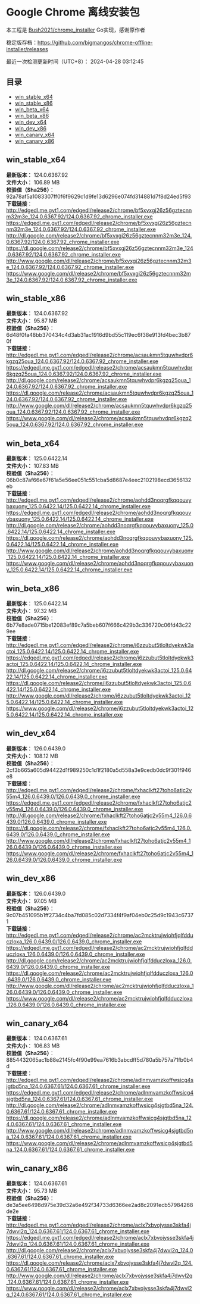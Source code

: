 # Google Chrome 离线安装包
本工程是 [Bush2021/chrome_installer](https://github.com/Bush2021/chrome_installer) Go实现，感谢原作者

稳定版存档：<https://github.com/bigmangos/chrome-offline-installer/releases>

最近一次检测更新时间（UTC+8）：
2024-04-28 03:12:45

## 目录
* [win_stable_x64](https://github.com/bigmangos/chrome-offline-installer?tab=readme-ov-file#win_stable_x64)
* [win_stable_x86](https://github.com/bigmangos/chrome-offline-installer?tab=readme-ov-file#win_stable_x86)
* [win_beta_x64](https://github.com/bigmangos/chrome-offline-installer?tab=readme-ov-file#win_beta_x64)
* [win_beta_x86](https://github.com/bigmangos/chrome-offline-installer?tab=readme-ov-file#win_beta_x86)
* [win_dev_x64](https://github.com/bigmangos/chrome-offline-installer?tab=readme-ov-file#win_dev_x64)
* [win_dev_x86](https://github.com/bigmangos/chrome-offline-installer?tab=readme-ov-file#win_dev_x86)
* [win_canary_x64](https://github.com/bigmangos/chrome-offline-installer?tab=readme-ov-file#win_canary_x64)
* [win_canary_x86](https://github.com/bigmangos/chrome-offline-installer?tab=readme-ov-file#win_canary_x86)

## win_stable_x64
**最新版本**： 124.0.6367.92  
**文件大小**： 106.89 MB  
**校验值（Sha256）**： 92a78af5a1083307ff0f6f9629c1d9fe13d6296e074fd314881d7f8d24ed5f93  
**下载链接**：
http://edgedl.me.gvt1.com/edgedl/release2/chrome/bf5xvxgj26z56gztecnnm32m3e_124.0.6367.92/124.0.6367.92_chrome_installer.exe
https://edgedl.me.gvt1.com/edgedl/release2/chrome/bf5xvxgj26z56gztecnnm32m3e_124.0.6367.92/124.0.6367.92_chrome_installer.exe
http://dl.google.com/release2/chrome/bf5xvxgj26z56gztecnnm32m3e_124.0.6367.92/124.0.6367.92_chrome_installer.exe
https://dl.google.com/release2/chrome/bf5xvxgj26z56gztecnnm32m3e_124.0.6367.92/124.0.6367.92_chrome_installer.exe
http://www.google.com/dl/release2/chrome/bf5xvxgj26z56gztecnnm32m3e_124.0.6367.92/124.0.6367.92_chrome_installer.exe
https://www.google.com/dl/release2/chrome/bf5xvxgj26z56gztecnnm32m3e_124.0.6367.92/124.0.6367.92_chrome_installer.exe
## win_stable_x86
**最新版本**： 124.0.6367.92  
**文件大小**： 95.87 MB  
**校验值（Sha256）**： 6d48f0fa48bb370434c4d3ab31ac1916d9bd55c119ec6f38e913fd4bec3b870f  
**下载链接**：
http://edgedl.me.gvt1.com/edgedl/release2/chrome/acsaukmn5tquwhvdpr6kgzq25oua_124.0.6367.92/124.0.6367.92_chrome_installer.exe
https://edgedl.me.gvt1.com/edgedl/release2/chrome/acsaukmn5tquwhvdpr6kgzq25oua_124.0.6367.92/124.0.6367.92_chrome_installer.exe
http://dl.google.com/release2/chrome/acsaukmn5tquwhvdpr6kgzq25oua_124.0.6367.92/124.0.6367.92_chrome_installer.exe
https://dl.google.com/release2/chrome/acsaukmn5tquwhvdpr6kgzq25oua_124.0.6367.92/124.0.6367.92_chrome_installer.exe
http://www.google.com/dl/release2/chrome/acsaukmn5tquwhvdpr6kgzq25oua_124.0.6367.92/124.0.6367.92_chrome_installer.exe
https://www.google.com/dl/release2/chrome/acsaukmn5tquwhvdpr6kgzq25oua_124.0.6367.92/124.0.6367.92_chrome_installer.exe
## win_beta_x64
**最新版本**： 125.0.6422.14  
**文件大小**： 107.83 MB  
**校验值（Sha256）**： 06b0c87af66e67f61a5e56ee051c551cba5d8687e4eec2102198ecd3656132eb  
**下载链接**：
http://edgedl.me.gvt1.com/edgedl/release2/chrome/aohdd3noqrgfkqqouvybaxuony_125.0.6422.14/125.0.6422.14_chrome_installer.exe
https://edgedl.me.gvt1.com/edgedl/release2/chrome/aohdd3noqrgfkqqouvybaxuony_125.0.6422.14/125.0.6422.14_chrome_installer.exe
http://dl.google.com/release2/chrome/aohdd3noqrgfkqqouvybaxuony_125.0.6422.14/125.0.6422.14_chrome_installer.exe
https://dl.google.com/release2/chrome/aohdd3noqrgfkqqouvybaxuony_125.0.6422.14/125.0.6422.14_chrome_installer.exe
http://www.google.com/dl/release2/chrome/aohdd3noqrgfkqqouvybaxuony_125.0.6422.14/125.0.6422.14_chrome_installer.exe
https://www.google.com/dl/release2/chrome/aohdd3noqrgfkqqouvybaxuony_125.0.6422.14/125.0.6422.14_chrome_installer.exe
## win_beta_x86
**最新版本**： 125.0.6422.14  
**文件大小**： 97.32 MB  
**校验值（Sha256）**： 6b77e8ade0715be12083ef89c7a5beb607f666c429b3c336720c06fd43c229ee  
**下载链接**：
http://edgedl.me.gvt1.com/edgedl/release2/chrome/i6zzubut5tloltdyekwk3actoi_125.0.6422.14/125.0.6422.14_chrome_installer.exe
https://edgedl.me.gvt1.com/edgedl/release2/chrome/i6zzubut5tloltdyekwk3actoi_125.0.6422.14/125.0.6422.14_chrome_installer.exe
http://dl.google.com/release2/chrome/i6zzubut5tloltdyekwk3actoi_125.0.6422.14/125.0.6422.14_chrome_installer.exe
https://dl.google.com/release2/chrome/i6zzubut5tloltdyekwk3actoi_125.0.6422.14/125.0.6422.14_chrome_installer.exe
http://www.google.com/dl/release2/chrome/i6zzubut5tloltdyekwk3actoi_125.0.6422.14/125.0.6422.14_chrome_installer.exe
https://www.google.com/dl/release2/chrome/i6zzubut5tloltdyekwk3actoi_125.0.6422.14/125.0.6422.14_chrome_installer.exe
## win_dev_x64
**最新版本**： 126.0.6439.0  
**文件大小**： 108.12 MB  
**校验值（Sha256）**： 2cf3b665a605d94422d1f989250c1d1f2180a5d558a3e9cedb0dc9f301f946e8  
**下载链接**：
http://edgedl.me.gvt1.com/edgedl/release2/chrome/fxhaclkft27toho6atjc2v55m4_126.0.6439.0/126.0.6439.0_chrome_installer.exe
https://edgedl.me.gvt1.com/edgedl/release2/chrome/fxhaclkft27toho6atjc2v55m4_126.0.6439.0/126.0.6439.0_chrome_installer.exe
http://dl.google.com/release2/chrome/fxhaclkft27toho6atjc2v55m4_126.0.6439.0/126.0.6439.0_chrome_installer.exe
https://dl.google.com/release2/chrome/fxhaclkft27toho6atjc2v55m4_126.0.6439.0/126.0.6439.0_chrome_installer.exe
http://www.google.com/dl/release2/chrome/fxhaclkft27toho6atjc2v55m4_126.0.6439.0/126.0.6439.0_chrome_installer.exe
https://www.google.com/dl/release2/chrome/fxhaclkft27toho6atjc2v55m4_126.0.6439.0/126.0.6439.0_chrome_installer.exe
## win_dev_x86
**最新版本**： 126.0.6439.0  
**文件大小**： 97.05 MB  
**校验值（Sha256）**： 9c07b451095b1ff2734c4ba7fd085c02d7334f4f9af04eb0c25d9c1943c67371  
**下载链接**：
http://edgedl.me.gvt1.com/edgedl/release2/chrome/ac2mcktrujwiohfjqlfdduczloxa_126.0.6439.0/126.0.6439.0_chrome_installer.exe
https://edgedl.me.gvt1.com/edgedl/release2/chrome/ac2mcktrujwiohfjqlfdduczloxa_126.0.6439.0/126.0.6439.0_chrome_installer.exe
http://dl.google.com/release2/chrome/ac2mcktrujwiohfjqlfdduczloxa_126.0.6439.0/126.0.6439.0_chrome_installer.exe
https://dl.google.com/release2/chrome/ac2mcktrujwiohfjqlfdduczloxa_126.0.6439.0/126.0.6439.0_chrome_installer.exe
http://www.google.com/dl/release2/chrome/ac2mcktrujwiohfjqlfdduczloxa_126.0.6439.0/126.0.6439.0_chrome_installer.exe
https://www.google.com/dl/release2/chrome/ac2mcktrujwiohfjqlfdduczloxa_126.0.6439.0/126.0.6439.0_chrome_installer.exe
## win_canary_x64
**最新版本**： 124.0.6367.61  
**文件大小**： 106.83 MB  
**校验值（Sha256）**： 8854432065ac1b88e2145fc4f90e99ea7616b3abcdff5d780a5b757a71fb0b4d  
**下载链接**：
http://edgedl.me.gvt1.com/edgedl/release2/chrome/adlnmvamzkoffwsicg4sjgtbd5na_124.0.6367.61/124.0.6367.61_chrome_installer.exe
https://edgedl.me.gvt1.com/edgedl/release2/chrome/adlnmvamzkoffwsicg4sjgtbd5na_124.0.6367.61/124.0.6367.61_chrome_installer.exe
http://dl.google.com/release2/chrome/adlnmvamzkoffwsicg4sjgtbd5na_124.0.6367.61/124.0.6367.61_chrome_installer.exe
https://dl.google.com/release2/chrome/adlnmvamzkoffwsicg4sjgtbd5na_124.0.6367.61/124.0.6367.61_chrome_installer.exe
http://www.google.com/dl/release2/chrome/adlnmvamzkoffwsicg4sjgtbd5na_124.0.6367.61/124.0.6367.61_chrome_installer.exe
https://www.google.com/dl/release2/chrome/adlnmvamzkoffwsicg4sjgtbd5na_124.0.6367.61/124.0.6367.61_chrome_installer.exe
## win_canary_x86
**最新版本**： 124.0.6367.61  
**文件大小**： 95.73 MB  
**校验值（Sha256）**： de3a5ee6498d975e39d32a6e492f34733d6366ee2ad8c2091ecb57984268de2e  
**下载链接**：
http://edgedl.me.gvt1.com/edgedl/release2/chrome/aclx7xbvojysse3skfa4j7dwvl2q_124.0.6367.61/124.0.6367.61_chrome_installer.exe
https://edgedl.me.gvt1.com/edgedl/release2/chrome/aclx7xbvojysse3skfa4j7dwvl2q_124.0.6367.61/124.0.6367.61_chrome_installer.exe
http://dl.google.com/release2/chrome/aclx7xbvojysse3skfa4j7dwvl2q_124.0.6367.61/124.0.6367.61_chrome_installer.exe
https://dl.google.com/release2/chrome/aclx7xbvojysse3skfa4j7dwvl2q_124.0.6367.61/124.0.6367.61_chrome_installer.exe
http://www.google.com/dl/release2/chrome/aclx7xbvojysse3skfa4j7dwvl2q_124.0.6367.61/124.0.6367.61_chrome_installer.exe
https://www.google.com/dl/release2/chrome/aclx7xbvojysse3skfa4j7dwvl2q_124.0.6367.61/124.0.6367.61_chrome_installer.exe
